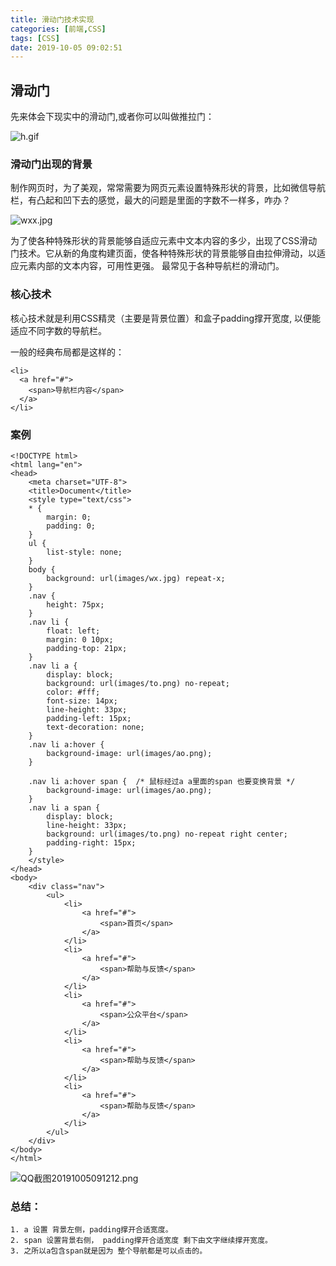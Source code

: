 ```yaml
---
title: 滑动门技术实现
categories: [前端,CSS]
tags: [CSS] 
date: 2019-10-05 09:02:51
---
```


## 滑动门

先来体会下现实中的滑动门,或者你可以叫做推拉门：

![h.gif](https://i.loli.net/2019/10/29/zZswpI9DALiMJ4X.gif)


### 滑动门出现的背景

制作网页时，为了美观，常常需要为网页元素设置特殊形状的背景，比如微信导航栏，有凸起和凹下去的感觉，最大的问题是里面的字数不一样多，咋办？

![wxx.jpg](https://i.loli.net/2019/10/29/DrlntfJzk7w91MP.jpg)


为了使各种特殊形状的背景能够自适应元素中文本内容的多少，出现了CSS滑动门技术。它从新的角度构建页面，使各种特殊形状的背景能够自由拉伸滑动，以适应元素内部的文本内容，可用性更强。 最常见于各种导航栏的滑动门。

### 核心技术

核心技术就是利用CSS精灵（主要是背景位置）和盒子padding撑开宽度, 以便能适应不同字数的导航栏。

一般的经典布局都是这样的：


    <li>
      <a href="#">
        <span>导航栏内容</span>
      </a>
    </li>

### 案例

    <!DOCTYPE html>
    <html lang="en">
    <head>
        <meta charset="UTF-8">
        <title>Document</title>
        <style type="text/css">
        * {
            margin: 0;
            padding: 0;
        }
        ul {
            list-style: none;
        }
        body {
            background: url(images/wx.jpg) repeat-x;
        }
        .nav {
            height: 75px;
        }
        .nav li {
            float: left;
            margin: 0 10px;
            padding-top: 21px;
        }
        .nav li a {
            display: block;
            background: url(images/to.png) no-repeat;
            color: #fff;
            font-size: 14px;
            line-height: 33px;
            padding-left: 15px;
            text-decoration: none;
        }
        .nav li a:hover {
            background-image: url(images/ao.png);
        }
    
        .nav li a:hover span {  /* 鼠标经过a a里面的span 也要变换背景 */
            background-image: url(images/ao.png);
        }
        .nav li a span {
            display: block;
            line-height: 33px;
            background: url(images/to.png) no-repeat right center;
            padding-right: 15px;
        }
        </style>
    </head>
    <body>
        <div class="nav">
            <ul>
                <li>
                    <a href="#">
                        <span>首页</span>
                    </a>
                </li>
                <li>
                    <a href="#">
                        <span>帮助与反馈</span>
                    </a>
                </li>
                <li>
                    <a href="#">
                        <span>公众平台</span>
                    </a>
                </li>
                <li>
                    <a href="#">
                        <span>帮助与反馈</span>
                    </a>
                </li>
                <li>
                    <a href="#">
                        <span>帮助与反馈</span>
                    </a>
                </li>
            </ul>
        </div>
    </body>
    </html>
    
    
![QQ截图20191005091212.png](https://i.loli.net/2019/10/29/JuKLDNso8YA9fcx.png)

    
### 总结： 

    1. a 设置 背景左侧，padding撑开合适宽度。    
    2. span 设置背景右侧， padding撑开合适宽度 剩下由文字继续撑开宽度。
    3. 之所以a包含span就是因为 整个导航都是可以点击的。